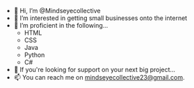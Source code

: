 - 👋 Hi, I’m @Mindseyecollective
- 👀 I’m interested in getting small businesses onto the internet
- 🌱 I’m proficient in the following...
     - HTML
     - CSS
     - Java
     - Python
     - C#
- 💞️ If you're looking for support on your next big project...
- 📫 You can reach me on mindseyecollective23@gmail.com.

<!---
Mindseyecollective/Mindseyecollective is a ✨ special ✨ repository because its `README.md` (this file) appears on your GitHub profile.
You can click the Preview link to take a look at your changes.
--->
